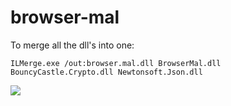 # browser-mal

To merge all the dll's into one:

```
ILMerge.exe /out:browser.mal.dll BrowserMal.dll BouncyCastle.Crypto.dll Newtonsoft.Json.dll 
```

![](https://raw.githubusercontent.com/miltinhoc/browser-mal/main/gif/browsermal.gif)